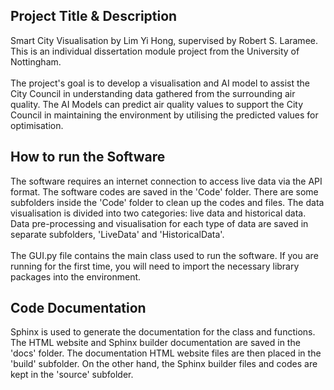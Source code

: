 ## Project Title & Description
Smart City Visualisation by Lim Yi Hong, supervised by Robert S. 
Laramee. This is an individual dissertation module project from
the University of Nottingham. <br><br>
The project's goal is to develop a visualisation and AI model to
assist the City Council in understanding data gathered from the 
surrounding air quality. The AI Models can predict air quality 
values to support the City Council in maintaining the environment
by utilising the predicted values for optimisation.


## How to run the Software
The software requires an internet connection to access live data via 
the API format. The software codes are saved in the 'Code' folder.
There are some subfolders inside the 'Code' folder to clean up the
codes and files. The data visualisation is divided into two 
categories: live data and historical data. Data pre-processing 
and visualisation for each type of data are saved in separate 
subfolders, 'LiveData' and 'HistoricalData'. <br><br>
The GUI.py file contains the main class used to run the software.
If you are running for the first time, you will need to import the
necessary library packages into the environment.


## Code Documentation
Sphinx is used to generate the documentation for the class and 
functions. The HTML website and Sphinx builder documentation are
saved in the 'docs' folder. The documentation HTML website files are
then placed in the 'build' subfolder. On the other hand, the
Sphinx builder files and codes are kept in the 'source' subfolder.
